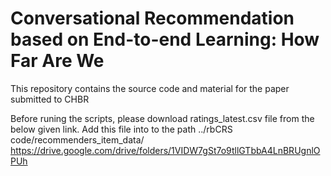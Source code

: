 # Conversational Recommendation based on End-to-end Learning: How Far Are We
This repository contains the source code and material for the paper submitted to CHBR


Before runing the scripts, please download ratings_latest.csv file from the below given link. Add this file into to the path ../rbCRS code/recommenders_item_data/
https://drive.google.com/drive/folders/1VIDW7gSt7o9tllGTbbA4LnBRUgnlOPUh
